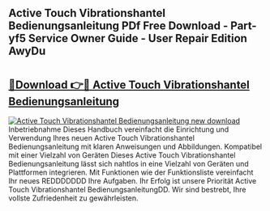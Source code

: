 ## Active Touch Vibrationshantel Bedienungsanleitung PDf Free Download - Part-yf5 Service Owner Guide - User Repair Edition AwyDu

# <h2><a href="http://df5ksb.blite.top/?on=Active+Touch+Vibrationshantel+Bedienungsanleitung">🔗Download 👉🔴 Active Touch Vibrationshantel Bedienungsanleitung</a></h2>

[![Active Touch Vibrationshantel Bedienungsanleitung new download](https://i.imgur.com/lujVjoI.png)](http://df5ksb.blite.top/?on=Active+Touch+Vibrationshantel+Bedienungsanleitung)
Inbetriebnahme Dieses Handbuch vereinfacht die Einrichtung und Verwendung Ihres neuen Active Touch Vibrationshantel Bedienungsanleitung mit klaren Anweisungen und Abbildungen. Kompatibel mit einer Vielzahl von Geräten Dieses Active Touch Vibrationshantel Bedienungsanleitung lässt sich nahtlos in eine Vielzahl von Geräten und Plattformen integrieren. Mit Funktionen wie der Funktionsliste vereinfacht Ihr neues REDDDDDDD Ihre Aufgaben. Ihr Erfolg ist unsere Priorität Active Touch Vibrationshantel BedienungsanleitungDD. Wir sind bestrebt, Ihre vollste Zufriedenheit zu gewährleisten.
